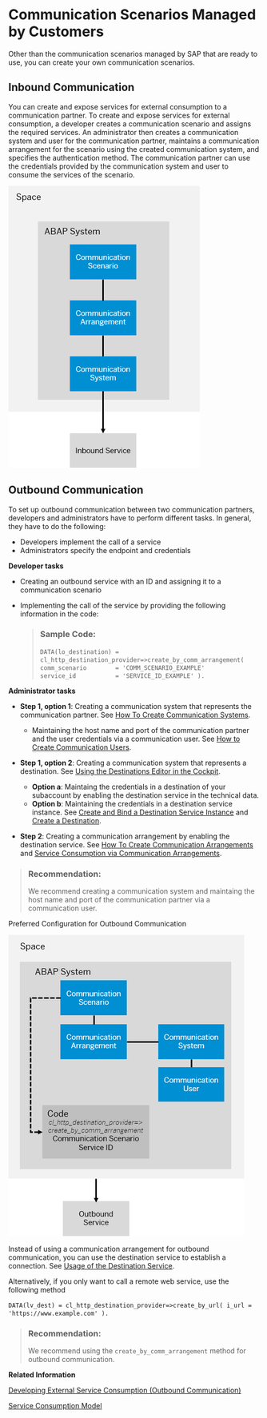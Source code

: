 <!-- loio31f5566141f84b388ac7004fc415784d -->

# Communication Scenarios Managed by Customers

Other than the communication scenarios managed by SAP that are ready to use, you can create your own communication scenarios.



<a name="loio31f5566141f84b388ac7004fc415784d__section_ly4_t5n_wmb"/>

## Inbound Communication

You can create and expose services for external consumption to a communication partner. To create and expose services for external consumption, a developer creates a communication scenario and assigns the required services. An administrator then creates a communication system and user for the communication partner, maintains a communication arrangement for the scenario using the created communication system, and specifies the authentication method. The communication partner can use the credentials provided by the communication system and user to consume the services of the scenario.

![](images/Inbound_Communication_Managed_by_Customers_ddbf80e.png)



<a name="loio31f5566141f84b388ac7004fc415784d__section_kgc_cvn_wmb"/>

## Outbound Communication

To set up outbound communication between two communication partners, developers and administrators have to perform different tasks. In general, they have to do the following:

-   Developers implement the call of a service
-   Administrators specify the endpoint and credentials

**Developer tasks**

-   Creating an outbound service with an ID and assigning it to a communication scenario

-   Implementing the call of the service by providing the following information in the code:

    > ### Sample Code:  
    > ```
    > DATA(lo_destination) = cl_http_destination_provider=>create_by_comm_arrangement(
    > comm_scenario        = 'COMM_SCENARIO_EXAMPLE'
    > service_id           = 'SERVICE_ID_EXAMPLE' ).
    > ```


**Administrator tasks**

-   **Step 1, option 1**: Creating a communication system that represents the communication partner. See [How To Create Communication Systems](https://help.sap.com/viewer/65de2977205c403bbc107264b8eccf4b/Cloud/en-US/c2234acd55774ebcbedb66744199273e.html).
    -   Maintaining the host name and port of the communication partner and the user credentials via a communication user. See [How to Create Communication Users](https://help.sap.com/viewer/65de2977205c403bbc107264b8eccf4b/Cloud/en-US/0377adea0401467f939827242c1f4014.html).

-   **Step 1, option 2**: Creating a communication system that represents a destination. See [Using the Destinations Editor in the Cockpit](https://help.sap.com/viewer/cca91383641e40ffbe03bdc78f00f681/Cloud/en-US/565fdb3dd19d4cda80864341dc5a0451.html).
    -   **Option a**: Maintaing the credentials in a destination of your subaccount by enabling the destination service in the technical data.
    -   **Option b**: Maintaining the credentials in a destination service instance. See [Create and Bind a Destination Service Instance](https://help.sap.com/viewer/cca91383641e40ffbe03bdc78f00f681/Cloud/en-US/9fdad3cad92e4b63b73d5772014b380e.html) and [Create a Destination](create-a-destination-3fa7934.md).

-   **Step 2**: Creating a communication arrangement by enabling the destination service. See [How To Create Communication Arrangements](https://help.sap.com/viewer/65de2977205c403bbc107264b8eccf4b/Cloud/en-US/a0771f6765f54e1c8193ad8582a32edb.html) and [Service Consumption via Communication Arrangements](service-consumption-via-communication-arrangements-86aece6.md).

> ### Recommendation:  
> We recommend creating a communication system and maintaing the host name and port of the communication partner via a communication user.

   
  
<a name="loio31f5566141f84b388ac7004fc415784d__fig_hy4_hdy_cqb"/>Preferred Configuration for Outbound Communication

 ![](images/Outbound_Communication_ABAP_Environment_0483811.png "Preferred Configuration for Outbound Communication") 



Instead of using a communication arrangement for outbound communication, you can use the destination service to establish a connection. See [Usage of the Destination Service](usage-of-the-destination-service-40ecb5c.md).

Alternatively, if you only want to call a remote web service, use the following method

```
DATA(lv_dest) = cl_http_destination_provider=>create_by_url( i_url = 'https://www.example.com' ).
```

> ### Recommendation:  
> We recommend using the `create_by_comm_arrangement` method for outbound communication.

**Related Information**  


[Developing External Service Consumption \(Outbound Communication\)](developing-external-service-consumption-outbound-communication-f871712.md "Get more information about consuming external services.")

[Service Consumption Model](service-consumption-model-beda304.md "")

